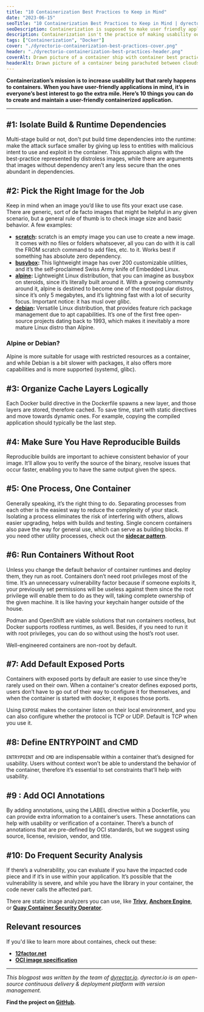 ```yaml
---
title: "10 Containerization Best Practices to Keep in Mind"
date: "2023-06-15"
seoTitle: "10 Containerization Best Practices to Keep in Mind | dyrector.io"
seoDescription: Containerization is supposed to make user friendly applications. This doesn't happen by chance. Find out about containerization best practices.
description: Containerization isn't the practice of making usability out of thin air. Here's how you can create user-friendly containerized applications.
tags: ["Containerization", "Docker"]
cover: "./dyrectorio-containerization-best-practices-cover.png"
header: "./dyrectorio-containerization-best-practices-header.png"
coverAlt: Drawn picture of a container ship with container best practices written above.
headerAlt: Drawn picture of a container being parachuted between clouds.
---
```


**Containerization’s mission is to increase usability but that rarely happens to containers. When you have user-friendly applications in mind, it’s in everyone’s best interest to go the extra mile. Here’s 10 things you can do to create and maintain a user-friendly containerized application.**

---

## #1: Isolate Build & Runtime Dependencies

Multi-stage build or not, don't put build time dependencies into the runtime: make the attack surface smaller by giving up less to entities with malicious intent to use and exploit in the container. This approach aligns with the best-practice represented by distroless images, while there are arguments that images without dependency aren’t any less secure than the ones abundant in dependencies.

## #2: Pick the Right Image for the Job

Keep in mind when an image you’d like to use fits your exact use case. There are generic, sort of de facto images that might be helpful in any given scenario, but a general rule of thumb is to check image size and basic behavior. A few examples:

- **[scratch](https://hub.docker.com/_/scratch):** scratch is an empty image you can use to create a new image. It comes with no files or folders whatsoever, all you can do with it is call the FROM scratch command to add files, etc. to it. Works best if something has absolute zero dependency.
- **[busybox](https://hub.docker.com/_/busybox):** This lightweight image has over 200 customizable utilities, and it’s the self-proclaimed Swiss Army knife of Embedded Linux.
- **[alpine](https://hub.docker.com/_/alpine):** Lightweight Linux distribution, that you can imagine as busybox on steroids, since it’s literally built around it. With a growing community around it, alpine is destined to become one of the most popular distros, since it’s only 5 megabytes, and it’s lightning fast with a lot of security focus. Important notice: it has musl over glibc.
- **[debian](https://hub.docker.com/_/debian):** Versatile Linux distribution, that provides feature rich package management due to apt capabilities. It’s one of the first free open-source projects dating back to 1993, which makes it inevitably a more mature Linux distro than Alpine.

### Alpine or Debian?

Alpine is more suitable for usage with restricted resources as a container, and while Debian is a bit slower with packages, it also offers more capabilities and is more supported (systemd, glibc).

## #3: Organize Cache Layers Logically

Each Docker build directive in the Dockerfile spawns a new layer, and those layers are stored, therefore cached. To save time, start with static directives and move towards dynamic ones. For example, copying the compiled application should typically be the last step.

## #4: Make Sure You Have Reproducible Builds

Reproducible builds are important to achieve consistent behavior of your image. It’ll allow you to verify the source of the binary, resolve issues that occur faster, enabling you to have the same output given the specs.

## #5: One Process, One Container

Generally speaking, it’s the right thing to do. Separating processes from each other is the easiest way to reduce the complexity of your stack. Isolating a process eliminates the risk of interfering with others, allows easier upgrading, helps with builds and testing. Single concern containers also pave the way for general use, which can serve as building blocks. If you need other utility processes, check out the **[sidecar pattern](https://learn.microsoft.com/en-us/azure/architecture/patterns/sidecar)**.

## #6: Run Containers Without Root 

Unless you change the default behavior of container runtimes and deploy them, they run as root. Containers don’t need root privileges most of the time. It’s an unnecessary vulnerability factor because if someone exploits it, your previously set permissions will be useless against them since the root privilege will enable them to do as they will, taking complete ownership of the given machine. It is like having your keychain hanger outside of the house.

Podman and OpenShift are viable solutions that run containers rootless, but Docker supports rootless runtimes, as well. Besides, if you need to run it with root privileges, you can do so without using the host’s root user.

Well-engineered containers are non-root by default.

## #7: Add Default Exposed Ports

Containers with exposed ports by default are easier to use since they’re rarely used on their own. When a container's creator defines exposed ports, users don’t have to go out of their way to configure it for themselves, and when the container is started with docker, it exposes those ports.

Using `EXPOSE` makes the container listen on their local environment, and you can also configure whether the protocol is TCP or UDP. Default is TCP when you use it.

## #8: Define ENTRYPOINT and CMD

`ENTRYPOINT` and `CMD` are indispensable within a container that’s designed for usability. Users without context won’t be able to understand the behavior of the container, therefore it’s essential to set constraints that’ll help with usability.

## #9 : Add OCI Annotations

By adding annotations, using the LABEL directive within a Dockerfile, you can provide extra information to a container’s users. These annotations can help with usability or verification of a container. There’s a bunch of annotations that are pre-defined by OCI standards, but we suggest using source, license, revision, vendor, and title.

## #10: Do Frequent Security Analysis 

If there’s a vulnerability, you can evaluate if you have the impacted code piece and if it’s in use within your application. It’s possible that the vulnerability is severe, and while you have the library in your container, the code never calls the affected part. 

There are static image analyzers you can use, like **[Trivy](https://trivy.dev/)**, **[Anchore Engine](https://anchore.com/blog/anchore-engine/)**, or **[Quay Container Security Operator](https://catalog.redhat.com/software/container-stacks/detail/601aa650895df448347e722f)**.

## Relevant resources

If you'd like to learn more about containes, check out these:

- **[12factor.net](https://12factor.net/)**
- **[OCI image specification](https://github.com/opencontainers/image-spec)**

---

_This blogpost was written by the team of [dyrector.io](https://dyrectorio.com). dyrector.io is an open-source continuous delivery & deployment platform with version management._

**Find the project on [GitHub](https://github.com/dyrector-io/dyrectorio/).**
